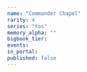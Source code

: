 ```yaml
---
name: "Commander Chapel"
rarity: 4
series: "tos"
memory_alpha: ""
bigbook_tier:
events:
in_portal:
published: false
---
```


